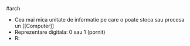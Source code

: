 #arch 
- Cea mai mica unitate de informatie pe care o poate stoca sau procesa un [[Computer]]
- Reprezentare digitala: 0 sau 1 (pornit)
- R: